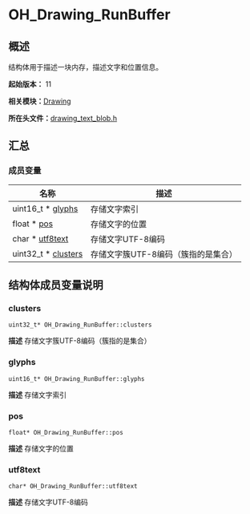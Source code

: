 # OH_Drawing_RunBuffer


## 概述

结构体用于描述一块内存，描述文字和位置信息。

**起始版本：** 11

**相关模块：**[Drawing](_drawing.md)

**所在头文件：**[drawing_text_blob.h](drawing__text__blob_8h.md)

## 汇总


### 成员变量

| 名称 | 描述 |
| -------- | -------- |
| uint16_t \* [glyphs](#glyphs) | 存储文字索引  |
| float \* [pos](#pos) | 存储文字的位置  |
| char \* [utf8text](#utf8text) | 存储文字UTF-8编码  |
| uint32_t \* [clusters](#clusters) | 存储文字簇UTF-8编码（簇指的是集合）  |


## 结构体成员变量说明


### clusters

```
uint32_t* OH_Drawing_RunBuffer::clusters
```
**描述**
存储文字簇UTF-8编码（簇指的是集合）


### glyphs

```
uint16_t* OH_Drawing_RunBuffer::glyphs
```
**描述**
存储文字索引


### pos

```
float* OH_Drawing_RunBuffer::pos
```
**描述**
存储文字的位置


### utf8text

```
char* OH_Drawing_RunBuffer::utf8text
```
**描述**
存储文字UTF-8编码
